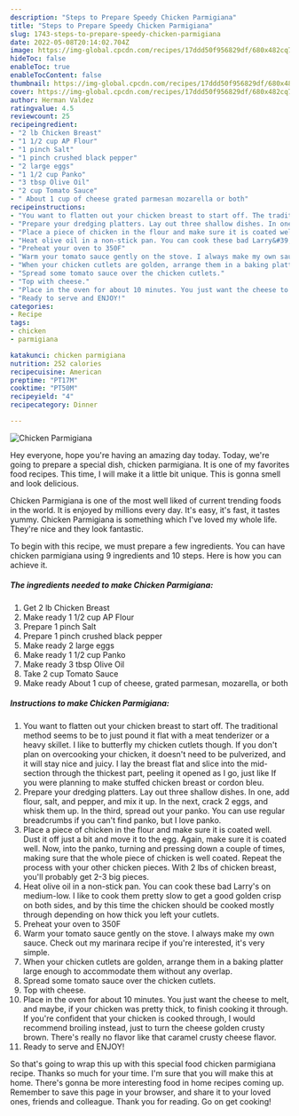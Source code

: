 ```yaml
---
description: "Steps to Prepare Speedy Chicken Parmigiana"
title: "Steps to Prepare Speedy Chicken Parmigiana"
slug: 1743-steps-to-prepare-speedy-chicken-parmigiana
date: 2022-05-08T20:14:02.704Z
image: https://img-global.cpcdn.com/recipes/17ddd50f956829df/680x482cq70/chicken-parmigiana-recipe-main-photo.jpg
hideToc: false
enableToc: true
enableTocContent: false
thumbnail: https://img-global.cpcdn.com/recipes/17ddd50f956829df/680x482cq70/chicken-parmigiana-recipe-main-photo.jpg
cover: https://img-global.cpcdn.com/recipes/17ddd50f956829df/680x482cq70/chicken-parmigiana-recipe-main-photo.jpg
author: Herman Valdez
ratingvalue: 4.5
reviewcount: 25
recipeingredient:
- "2 lb Chicken Breast"
- "1 1/2 cup AP Flour"
- "1 pinch Salt"
- "1 pinch crushed black pepper"
- "2 large eggs"
- "1 1/2 cup Panko"
- "3 tbsp Olive Oil"
- "2 cup Tomato Sauce"
- " About 1 cup of cheese grated parmesan mozarella or both"
recipeinstructions:
- "You want to flatten out your chicken breast to start off. The traditional method seems to be to just pound it flat with a meat tenderizer or a heavy skillet. I like to butterfly my chicken cutlets though. If you don&#39;t plan on overcooking your chicken, it doesn&#39;t need to be pulverized, and it will stay nice and juicy. I lay the breast flat and slice into the mid-section through the thickest part, peeling it opened as I go, just like If you were planning to make stuffed chicken breast or cordon bleu."
- "Prepare your dredging platters. Lay out three shallow dishes. In one, add flour, salt, and pepper, and mix it up. In the next, crack 2 eggs, and whisk them up. In the third, spread out your panko. You can use regular breadcrumbs if you can&#39;t find panko, but I love panko."
- "Place a piece of chicken in the flour and make sure it is coated well. Dust it off just a bit and move it to the egg. Again, make sure it is coated well. Now, into the panko, turning and pressing down a couple of times, making sure that the whole piece of chicken is well coated. Repeat the process with your other chicken pieces. With 2 lbs of chicken breast, you&#39;ll probably get 2-3 big pieces."
- "Heat olive oil in a non-stick pan. You can cook these bad Larry&#39;s on medium-low. I like to cook them pretty slow to get a good golden crisp on both sides, and by this time the chicken should be cooked mostly through depending on how thick you left your cutlets."
- "Preheat your oven to 350F"
- "Warm your tomato sauce gently on the stove. I always make my own sauce. Check out my marinara recipe if you&#39;re interested, it&#39;s very simple."
- "When your chicken cutlets are golden, arrange them in a baking platter large enough to accommodate them without any overlap."
- "Spread some tomato sauce over the chicken cutlets."
- "Top with cheese."
- "Place in the oven for about 10 minutes. You just want the cheese to melt, and maybe, if your chicken was pretty thick, to finish cooking it through. If you&#39;re confident that your chicken is cooked through, I would recommend broiling instead, just to turn the cheese golden crusty brown. There&#39;s really no flavor like that caramel crusty cheese flavor."
- "Ready to serve and ENJOY!"
categories:
- Recipe
tags:
- chicken
- parmigiana

katakunci: chicken parmigiana 
nutrition: 252 calories
recipecuisine: American
preptime: "PT17M"
cooktime: "PT50M"
recipeyield: "4"
recipecategory: Dinner

---
```



![Chicken Parmigiana](https://img-global.cpcdn.com/recipes/17ddd50f956829df/680x482cq70/chicken-parmigiana-recipe-main-photo.jpg)

Hey everyone, hope you're having an amazing day today. Today, we're going to prepare a special dish, chicken parmigiana. It is one of my favorites food recipes. This time, I will make it a little bit unique. This is gonna smell and look delicious.

Chicken Parmigiana is one of the most well liked of current trending foods in the world. It is enjoyed by millions every day. It's easy, it's fast, it tastes yummy. Chicken Parmigiana is something which I've loved my whole life. They're nice and they look fantastic.




To begin with this recipe, we must prepare a few ingredients. You can have chicken parmigiana using 9 ingredients and 10 steps. Here is how you can achieve it.

<!--inarticleads1-->

##### The ingredients needed to make Chicken Parmigiana:

1. Get 2 lb Chicken Breast
1. Make ready 1 1/2 cup AP Flour
1. Prepare 1 pinch Salt
1. Prepare 1 pinch crushed black pepper
1. Make ready 2 large eggs
1. Make ready 1 1/2 cup Panko
1. Make ready 3 tbsp Olive Oil
1. Take 2 cup Tomato Sauce
1. Make ready  About 1 cup of cheese, grated parmesan, mozarella, or both




<!--inarticleads2-->

##### Instructions to make Chicken Parmigiana:

1. You want to flatten out your chicken breast to start off. The traditional method seems to be to just pound it flat with a meat tenderizer or a heavy skillet. I like to butterfly my chicken cutlets though. If you don&#39;t plan on overcooking your chicken, it doesn&#39;t need to be pulverized, and it will stay nice and juicy. I lay the breast flat and slice into the mid-section through the thickest part, peeling it opened as I go, just like If you were planning to make stuffed chicken breast or cordon bleu.
1. Prepare your dredging platters. Lay out three shallow dishes. In one, add flour, salt, and pepper, and mix it up. In the next, crack 2 eggs, and whisk them up. In the third, spread out your panko. You can use regular breadcrumbs if you can&#39;t find panko, but I love panko.
1. Place a piece of chicken in the flour and make sure it is coated well. Dust it off just a bit and move it to the egg. Again, make sure it is coated well. Now, into the panko, turning and pressing down a couple of times, making sure that the whole piece of chicken is well coated. Repeat the process with your other chicken pieces. With 2 lbs of chicken breast, you&#39;ll probably get 2-3 big pieces.
1. Heat olive oil in a non-stick pan. You can cook these bad Larry&#39;s on medium-low. I like to cook them pretty slow to get a good golden crisp on both sides, and by this time the chicken should be cooked mostly through depending on how thick you left your cutlets.
1. Preheat your oven to 350F
1. Warm your tomato sauce gently on the stove. I always make my own sauce. Check out my marinara recipe if you&#39;re interested, it&#39;s very simple.
1. When your chicken cutlets are golden, arrange them in a baking platter large enough to accommodate them without any overlap.
1. Spread some tomato sauce over the chicken cutlets.
1. Top with cheese.
1. Place in the oven for about 10 minutes. You just want the cheese to melt, and maybe, if your chicken was pretty thick, to finish cooking it through. If you&#39;re confident that your chicken is cooked through, I would recommend broiling instead, just to turn the cheese golden crusty brown. There&#39;s really no flavor like that caramel crusty cheese flavor.
1. Ready to serve and ENJOY!



So that's going to wrap this up with this special food chicken parmigiana recipe. Thanks so much for your time. I'm sure that you will make this at home. There's gonna be more interesting food in home recipes coming up. Remember to save this page in your browser, and share it to your loved ones, friends and colleague. Thank you for reading. Go on get cooking!
